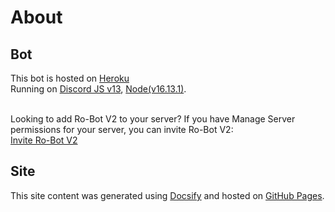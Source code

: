 # About 

## Bot
This bot is hosted on [Heroku](https://www.heroku.com)<br>
Running on [Discord JS v13](https://discordjs.guide), [Node(v16.13.1)](https://nodejs.org/en/).<br><br>

Looking to add Ro-Bot V2 to your server? If you have Manage Server permissions for your server, you can invite Ro-Bot V2:<br>
[Invite Ro-Bot V2](https://discord.com/api/oauth2/authorize?client_id=705029087869141033&scope=bot+applications.commands&permissions=8)

## Site
This site content was generated using [Docsify](https://docsify.js.org/#/) and hosted on [GitHub Pages](https://pages.github.com).
